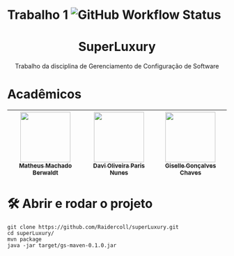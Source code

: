 # Trabalho 1 ![GitHub Workflow Status](https://img.shields.io/github/workflow/status/Raidercoll/superLuxury/maven)
<h1 align="center">SuperLuxury</h1>
<p align="center">Trabalho da disciplina de Gerenciamento de Configuração de Software</p>

# Acadêmicos

| [<img src="https://avatars.githubusercontent.com/u/111932796?v=4" width=115><br><sub>Matheus Machado Berwaldt</sub>](https://github.com/MatheusBerwaldt) |  [<img src="https://avatars.githubusercontent.com/u/103294834?v=4" width=115><br><sub>Davi Oliveira Paris Nunes</sub>](https://github.com/Raidercoll) |  [<img src="https://avatars.githubusercontent.com/u/112208391?v=4" width=115><br><sub>Giselle Gonçalves Chaves</sub>](https://github.com/GiselleChaves) |
| :---: | :---: | :---: |

# 🛠️ Abrir e rodar o projeto

```console
git clone https://github.com/Raidercoll/superLuxury.git
cd superLuxury/
mvn package
java -jar target/gs-maven-0.1.0.jar
```
